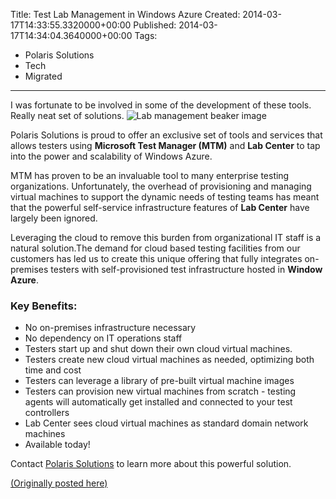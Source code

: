 Title: Test Lab Management in Windows Azure
Created: 2014-03-17T14:33:55.3320000+00:00
Published: 2014-03-17T14:34:04.3640000+00:00
Tags: 
 - Polaris Solutions
 - Tech
 - Migrated
---
I was fortunate to be involved in some of the development of these tools. Really neat set of solutions.
![Lab management beaker image](http://polarissolutions.com/Blog/image.axd?picture=%2f2014%2f03%2fbeaker.png)

Polaris Solutions is proud to offer an exclusive set of tools and services that allows testers using **Microsoft Test Manager (MTM)** and **Lab Center** to tap into the power and scalability of Windows Azure.

MTM has proven to be an invaluable tool to many enterprise testing organizations. Unfortunately, the overhead of provisioning and managing virtual machines to support the dynamic needs of testing teams has meant that the powerful self-service infrastructure features of **Lab Center** have largely been ignored.

Leveraging the cloud to remove this burden from organizational IT staff is a natural solution.The demand for cloud based testing facilities from our customers has led us to create this unique offering that fully integrates on-premises testers with self-provisioned test infrastructure hosted in **Window Azure**.

### Key Benefits:

+ No on-premises infrastructure necessary
+ No dependency on IT operations staff
+ Testers start up and shut down their own cloud virtual machines.
+ Testers create new cloud virtual machines as needed, optimizing both time and cost
+ Testers can leverage a library of pre-built virtual machine images
+ Testers can provision new virtual machines from scratch - testing agents will automatically get installed and connected to your test controllers
+ Lab Center sees cloud virtual machines as standard domain network machines
+ Available today!

Contact [Polaris Solutions](http://polarissolutions.com/Contact) to learn more about this powerful solution.

[(Originally posted here)](http://polarissolutions.com/Blog/post/2014/03/17/Test-Lab-Management-in-Windows-Azure.aspx)